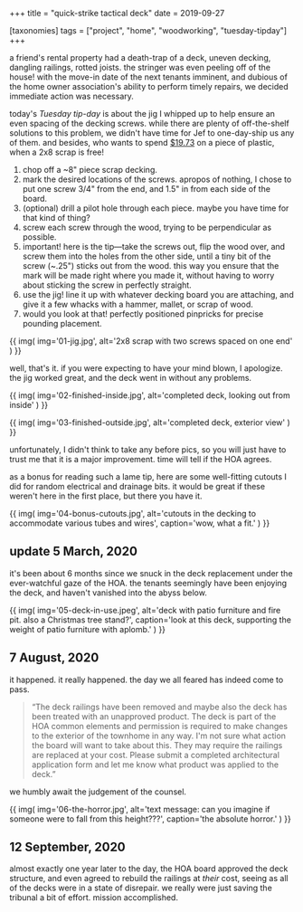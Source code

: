 +++
title = "quick-strike tactical deck"
date = 2019-09-27

[taxonomies]
tags = ["project", "home", "woodworking", "tuesday-tipday"]
+++

a friend's rental property had a death-trap of a deck, uneven decking, dangling railings, rotted joists. the stringer was even peeling off of the house! with the move-in date of the next tenants imminent, and dubious of the home owner association's ability to perform timely repairs, we decided immediate action was necessary.

<!-- more -->

today's _Tuesday tip-day_ is about the jig I whipped up to help ensure an even spacing of the decking screws. while there are plenty of off-the-shelf solutions to this problem, we didn't have time for Jef to one-day-ship us any of them. and besides, who wants to spend [$19.73](https://amzn.com/B006SJKAXE) on a piece of plastic, when a 2x8 scrap is free!

1. chop off a ~8" piece scrap decking.
2. mark the desired locations of the screws. apropos of nothing, I chose to put one screw 3/4" from the end, and 1.5" in from each side of the board.
3. (optional) drill a pilot hole through each piece. maybe you have time for that kind of thing?
4. screw each screw through the wood, trying to be perpendicular as possible.
5. important! here is the tip—take the screws out, flip the wood over, and screw them into the holes from the other side, until a tiny bit of the screw (~.25") sticks out from the wood. this way you ensure that the mark will be made right where you made it, without having to worry about sticking the screw in perfectly straight.
6. use the jig! line it up with whatever decking board you are attaching, and give it a few whacks with a hammer, mallet, or scrap of wood.
7. would you look at that! perfectly positioned pinpricks for precise pounding placement.

{{
  img(
    img='01-jig.jpg',
    alt='2x8 scrap with two screws spaced on one end'
  )
}}

well, that's it. if you were expecting to have your mind blown, I apologize. the jig worked great, and the deck went in without any problems.

{{
  img(
    img='02-finished-inside.jpg',
    alt='completed deck, looking out from inside'
  )
}}

{{
  img(
    img='03-finished-outside.jpg',
    alt='completed deck, exterior view'
  )
}}

unfortunately, I didn't think to take any before pics, so you will just have to trust me that it is a major improvement. time will tell if the HOA agrees.

as a bonus for reading such a lame tip, here are some well-fitting cutouts I did for random electrical and drainage bits. it would be great if these weren't here in the first place, but there you have it.

{{
  img(
    img='04-bonus-cutouts.jpg',
    alt='cutouts in the decking to accommodate various tubes and wires',
    caption='wow, what a fit.'
  )
}}

## update 5 March, 2020

it's been about 6 months since we snuck in the deck replacement under the ever-watchful gaze of the HOA. the tenants seemingly have been enjoying the deck, and haven't vanished into the abyss below.

{{
  img(
    img='05-deck-in-use.jpeg',
    alt='deck with patio furniture and fire pit. also a Christmas tree stand?',
    caption='look at this deck, supporting the weight of patio furniture with aplomb.'
  )
}}

## 7 August, 2020

it happened. it really happened. the day we all feared has indeed come to pass.

> “The deck railings have been removed and maybe also the deck has been treated with an unapproved product. The deck is part of the HOA common elements and permission is required to make changes to the exterior of the townhome in any way. I'm not sure what action the board will want to take about this. They may require the railings are replaced at your cost. Please submit a completed architectural application form and let me know what product was applied to the deck.”

we humbly await the judgement of the counsel.

{{
  img(
    img='06-the-horror.jpg',
    alt='text message: can you imagine if someone were to fall from this height???',
    caption='the absolute horror.'
  )
}}

## 12 September, 2020

almost exactly one year later to the day, the HOA board approved the deck structure, and even agreed to rebuild the railings at _their_ cost, seeing as all of the decks were in a state of disrepair. we really were just saving the tribunal a bit of effort. mission accomplished.
